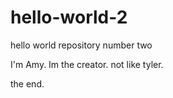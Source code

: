 # hello-world-2
hello world repository number two

I'm Amy. Im the creator. not like tyler.

the end.
